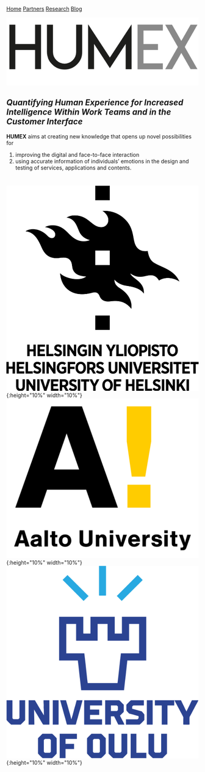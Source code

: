 [Home](README.MD)  [Partners](partners.md)  [Research](research.md)  [Blog](blog.md)

![humex Logo](/images/Logo_Humex.png)

## *Quantifying Human Experience for Increased Intelligence Within Work Teams and in the Customer Interface*

**HUMEX** aims at creating new knowledge that opens up novel possibilities for

1. improving the digital and face-to-face interaction
2. using accurate information of individuals’ emotions in the design and testing of services, applications and contents.

# #

![hyLogo](images/University_of_Helsinki.logo.png){:height="10%" width="10%"} ![aaltoLogo](images/Aalto_University_logo.png){:height="10%" width="10%"} ![ouluLogo](images/Oulu_logo.png){:height="10%" width="10%"} 
